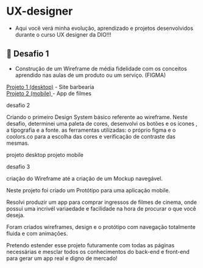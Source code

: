 # UX-designer
- Aqui você verá minha evolução, aprendizado e projetos desenvolvidos durante o curso UX designer da DIO!!!


## 🎯 Desafio 1 

 - Construção de um Wireframe de média fidelidade com os conceitos aprendido nas aulas de um produto ou um serviço. (FIGMA)

<a href="https://user-images.githubusercontent.com/124079997/234701817-bd0f4e6b-3a16-475c-929f-d55eeac44544.png" target="_blank">Projeto 1 (desktop)</a> - Site barbearia <br>
<a href="https://user-images.githubusercontent.com/124079997/234699622-d785c659-9466-4953-bd29-197274a0ecb7.png" target="_blank">Projeto 2 (mobile) </a> - App de filmes


desafio 2 

Criando o primeiro Design System básico referente ao wireframe.
Neste desafio, determinei uma paleta de cores, desenvolvi os botões e os ícones , a tipografia e a fonte. 
as ferramentas utilizadas:  o próprio figma e o coolors.co para a escolha das cores e verificação de contraste das mesmas.

projeto desktop 
projeto mobile


desafio 3 

criação do Wireframe até a criação de um Mockup navegável.

Neste projeto foi criado um Protótipo para uma aplicação mobile.

Resolvi produzir um app para comprar ingressos de filmes de cinema, onde possui uma incrivél variaedade e facilidade na hora de procurar o que você deseja.

Foram criados wireframes, design e o protótipo com navegação totalmente fluida e com animações.

Pretendo estender esse projeto futuramente com todas as páginas necessárias e mesclar todos os conhecimentos do back-end e front-end para gerar um app real e digno de mercado! 







